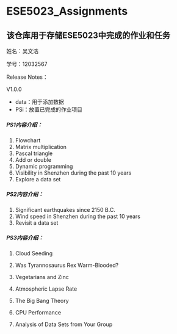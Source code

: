 # ESE5023_Assignments

## 该仓库用于存储ESE5023中完成的作业和任务

姓名：吴文浩

学号：12032567

Release Notes：

V1.0.0

- data：用于添加数据
- PSi：放置已完成的作业项目

##### PS1内容介绍：

1. Flowchart
2. Matrix multiplication
3. Pascal triangle
4. Add or double
5. Dynamic programming
6. Visibility in Shenzhen during the past 10 years
7. Explore a data set

##### PS2内容介绍：

1. Significant earthquakes since 2150 B.C.
2. Wind speed in Shenzhen during the past 10 years
3. Revisit a data set

##### PS3内容介绍：

1. Cloud Seeding

2. Was Tyrannosaurus Rex Warm-Blooded?

3. Vegetarians and Zinc

4. Atmospheric Lapse Rate

5. The Big Bang Theory

6. CPU Performance

7. Analysis of Data Sets from Your Group









